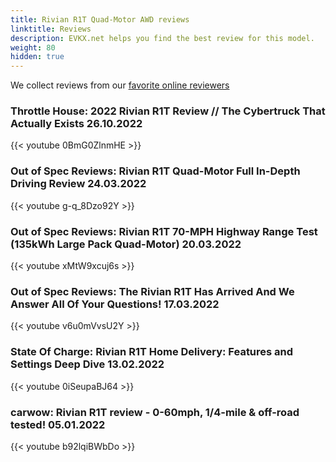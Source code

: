 ```yaml
---
title: Rivian R1T Quad-Motor AWD reviews
linktitle: Reviews
description: EVKX.net helps you find the best review for this model. 
weight: 80
hidden: true
---
```

<object type="image/svg+xml" data="../modelnavigation.svg"></object>
We collect reviews from our [favorite online reviewers](/guides/evreviewers/)

### Throttle House: 2022 Rivian R1T Review // The Cybertruck That Actually Exists 26.10.2022

{{< youtube 0BmG0ZlnmHE >}}

### Out of Spec Reviews: Rivian R1T Quad-Motor Full In-Depth Driving Review 24.03.2022

{{< youtube g-q_8Dzo92Y >}}

### Out of Spec Reviews: Rivian R1T 70-MPH Highway Range Test (135kWh Large Pack Quad-Motor) 20.03.2022

{{< youtube xMtW9xcuj6s >}}

### Out of Spec Reviews: The Rivian R1T Has Arrived And We Answer All Of Your Questions! 17.03.2022

{{< youtube v6u0mVvsU2Y >}}

### State Of Charge: Rivian R1T Home Delivery: Features and Settings Deep Dive 13.02.2022

{{< youtube 0iSeupaBJ64 >}}

### carwow: Rivian R1T review - 0-60mph, 1/4-mile & off-road tested! 05.01.2022

{{< youtube b92lqiBWbDo >}}

